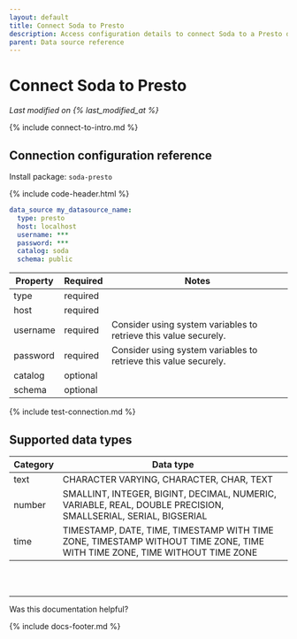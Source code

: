 ```yaml
---
layout: default
title: Connect Soda to Presto
description: Access configuration details to connect Soda to a Presto data source.
parent: Data source reference
---
```


# Connect Soda to Presto
*Last modified on {% last_modified_at %}*<br />

{% include connect-to-intro.md %}

## Connection configuration reference

Install package: `soda-presto`

{% include code-header.html %}
```yaml
data_source my_datasource_name:
  type: presto
  host: localhost
  username: ***
  password: ***
  catalog: soda
  schema: public
```

| Property | Required | Notes                                                      |
| -------- | -------- | ---------------------------------------------------------- |
| type     | required |                                                            |
| host     | required |                                                            |
| username | required | Consider using system variables to retrieve this value securely.      |
| password | required | Consider using system variables to retrieve this value securely.      |
| catalog  | optional |                                                            |
| schema   | optional |                                                            |

{% include test-connection.md %}

## Supported data types

| Category | Data type  |
| -------- | ---------- |
| text     | CHARACTER VARYING, CHARACTER, CHAR, TEXT  |
| number   | SMALLINT, INTEGER, BIGINT, DECIMAL, NUMERIC, VARIABLE, REAL, DOUBLE PRECISION, SMALLSERIAL, SERIAL, BIGSERIAL  |
| time     | TIMESTAMP, DATE, TIME, TIMESTAMP WITH TIME ZONE, TIMESTAMP WITHOUT TIME ZONE, TIME WITH TIME ZONE, TIME WITHOUT TIME ZONE |


<br />
<br />

---

Was this documentation helpful?

<!-- LikeBtn.com BEGIN -->
<span class="likebtn-wrapper" data-theme="tick" data-i18n_like="Yes" data-ef_voting="grow" data-show_dislike_label="true" data-counter_zero_show="true" data-i18n_dislike="No"></span>
<script>(function(d,e,s){if(d.getElementById("likebtn_wjs"))return;a=d.createElement(e);m=d.getElementsByTagName(e)[0];a.async=1;a.id="likebtn_wjs";a.src=s;m.parentNode.insertBefore(a, m)})(document,"script","//w.likebtn.com/js/w/widget.js");</script>
<!-- LikeBtn.com END -->

{% include docs-footer.md %}